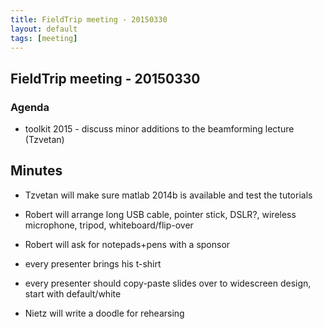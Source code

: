```yaml
---
title: FieldTrip meeting - 20150330
layout: default
tags: [meeting]
---
```


## FieldTrip meeting - 20150330 

### Agenda

*  toolkit 2015 - discuss minor additions to the beamforming lecture (Tzvetan)

## Minutes

*  Tzvetan will make sure matlab 2014b is available and test the tutorials

*  Robert will arrange long USB cable, pointer stick, DSLR?, wireless microphone, tripod, whiteboard/flip-over

*  Robert will ask for notepads+pens with a sponsor

*  every presenter brings his t-shirt

*  every presenter should copy-paste slides over to widescreen design, start with default/white

*  Nietz will write a doodle for rehearsing

